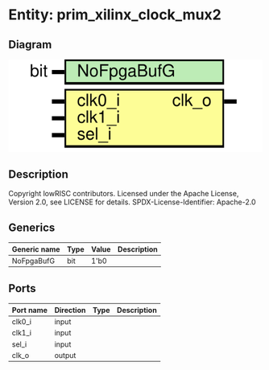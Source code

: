 # Entity: prim_xilinx_clock_mux2
## Diagram
![Diagram](prim_xilinx_clock_mux2.svg "Diagram")
## Description
Copyright lowRISC contributors.
 Licensed under the Apache License, Version 2.0, see LICENSE for details.
 SPDX-License-Identifier: Apache-2.0
 
## Generics
| Generic name | Type | Value | Description |
| ------------ | ---- | ----- | ----------- |
| NoFpgaBufG   | bit  | 1'b0  |             |
## Ports
| Port name | Direction | Type | Description |
| --------- | --------- | ---- | ----------- |
| clk0_i    | input     |      |             |
| clk1_i    | input     |      |             |
| sel_i     | input     |      |             |
| clk_o     | output    |      |             |
